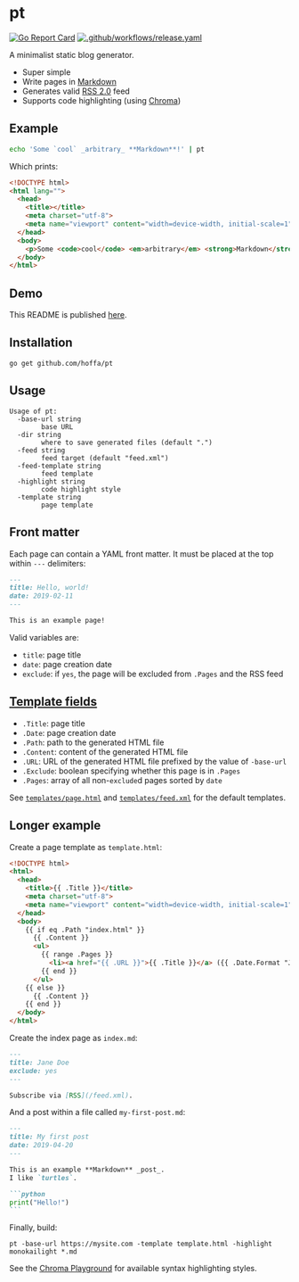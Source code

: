 # pt

[![Go Report Card](https://goreportcard.com/badge/github.com/hoffa/pt)](https://goreportcard.com/report/github.com/hoffa/pt)
[![.github/workflows/release.yaml](https://github.com/hoffa/pt/actions/workflows/release.yaml/badge.svg)](https://github.com/hoffa/pt/actions/workflows/release.yaml)

A minimalist static blog generator.

- Super simple
- Write pages in [Markdown](https://daringfireball.net/projects/markdown/syntax)
- Generates valid [RSS 2.0](https://validator.w3.org/feed/docs/rss2.html) feed
- Supports code highlighting (using [Chroma](https://github.com/alecthomas/chroma))

## Example

```bash
echo 'Some `cool` _arbitrary_ **Markdown**!' | pt
```

Which prints:

```html
<!DOCTYPE html>
<html lang="">
  <head>
    <title></title>
    <meta charset="utf-8">
    <meta name="viewport" content="width=device-width, initial-scale=1">
  </head>
  <body>
    <p>Some <code>cool</code> <em>arbitrary</em> <strong>Markdown</strong>!</p>
  </body>
</html>
```

## Demo

This README is published [here](https://hoffa.github.io/pt).

## Installation

```shell
go get github.com/hoffa/pt
```

## Usage

```shell
Usage of pt:
  -base-url string
    	base URL
  -dir string
    	where to save generated files (default ".")
  -feed string
    	feed target (default "feed.xml")
  -feed-template string
    	feed template
  -highlight string
    	code highlight style
  -template string
    	page template
```

## Front matter

Each page can contain a YAML front matter. It must be placed at the top within `---` delimiters:

```markdown
---
title: Hello, world!
date: 2019-02-11
---

This is an example page!
```

Valid variables are:

- `title`: page title
- `date`: page creation date
- `exclude`: if `yes`, the page will be excluded from `.Pages` and the RSS feed

## [Template fields](https://pkg.go.dev/text/template)

- `.Title`: page title
- `.Date`: page creation date
- `.Path`: path to the generated HTML file
- `.Content`: content of the generated HTML file
- `.URL`: URL of the generated HTML file prefixed by the value of `-base-url`
- `.Exclude`: boolean specifying whether this page is in `.Pages`
- `.Pages`: array of all non-`exclude`d pages sorted by `date`

See [`templates/page.html`](https://github.com/hoffa/pt/blob/main/templates/page.html) and [`templates/feed.xml`](https://github.com/hoffa/pt/blob/main/templates/feed.xml) for the default templates.

## Longer example

Create a page template as `template.html`:

```html
<!DOCTYPE html>
<html>
  <head>
    <title>{{ .Title }}</title>
    <meta charset="utf-8">
    <meta name="viewport" content="width=device-width, initial-scale=1">
  </head>
  <body>
    {{ if eq .Path "index.html" }}
      {{ .Content }}
      <ul>
        {{ range .Pages }}
          <li><a href="{{ .URL }}">{{ .Title }}</a> ({{ .Date.Format "January 2, 2006" }})</li>
        {{ end }}
      </ul>
    {{ else }}
      {{ .Content }}
    {{ end }}
  </body>
</html>
```

Create the index page as `index.md`:

```Markdown
---
title: Jane Doe
exclude: yes
---

Subscribe via [RSS](/feed.xml).
```

And a post within a file called `my-first-post.md`:

````Markdown
---
title: My first post
date: 2019-04-20
---

This is an example **Markdown** _post_.
I like `turtles`.

```python
print("Hello!")
```
````

Finally, build:

```shell
pt -base-url https://mysite.com -template template.html -highlight monokailight *.md
```

See the [Chroma Playground](https://swapoff.org/chroma/playground/) for available syntax highlighting styles.
